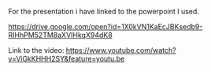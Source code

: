 For the presentation i have linked to the powerpoint I used.

https://drive.google.com/open?id=1X0kVN1KaEcJBKsedb9-RIHhPM52TM8aXVIHkqX94dK8

Link to the video:
https://www.youtube.com/watch?v=ViGkKHHH2SY&feature=youtu.be
